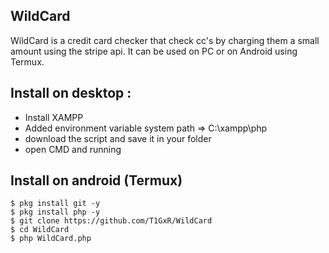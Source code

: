 ## WildCard
WildCard is a credit card checker that check cc's by charging them a small amount using the stripe api. It can be used on PC or on Android using Termux.


## Install on desktop : 
- Install XAMPP
- Added environment variable system path => C:\xampp\php
- download the script and save it in your folder
- open CMD and running


## Install on android (Termux)
    $ pkg install git -y
    $ pkg install php -y
    $ git clone https://github.com/T1GxR/WildCard
    $ cd WildCard
    $ php WildCard.php

